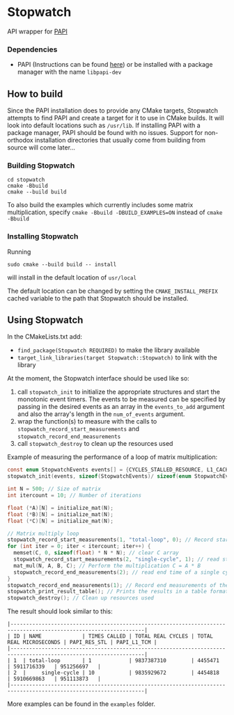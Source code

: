 # Stopwatch

API wrapper for [PAPI](https://icl.utk.edu/papi/)

### Dependencies
- PAPI (Instructions can be found [here](https://bitbucket.org/icl/papi/wiki/Downloading-and-Installing-PAPI.md)) or be
installed with a package manager with the name `libpapi-dev`

## How to build
Since the PAPI installation does to provide any CMake targets, Stopwatch attempts to find PAPI and create a target for
it to use in CMake builds. It will look into default locations such as `/usr/lib`. If installing PAPI with a package 
manager, PAPI should be found with no issues. Support for non-orthodox installation directories that usually come from
building from source will come later...

### Building Stopwatch
```shell
cd stopwatch
cmake -Bbuild
cmake --build build
```

To also build the examples which currently includes some matrix multiplication, specify `cmake -Bbuild -DBUILD_EXAMPLES=ON`
instead of `cmake -Bbuild`

### Installing Stopwatch
Running
```shell
sudo cmake --build build -- install
```
will install in the default location of `usr/local`

The default location can be changed by setting the `CMAKE_INSTALL_PREFIX` cached variable to the path that Stopwatch
should be installed.

## Using Stopwatch
In the CMakeLists.txt add:
- `find_package(Stopwatch REQUIRED)` to make the library available
- `target_link_libraries(target Stopwatch::Stopwatch)` to link with the library

At the moment, the Stopwatch interface should be used like so:
1. call `stopwatch_init` to initialize the appropriate structures and start the monotonic event timers. The events to be
   measured can be specified by passing in the desired events as an array in the `events_to_add` argument and also the
   array's length in the `num_of_events` argument.
2. wrap the function(s) to measure with the calls to `stopwatch_record_start_measurements` and `stopwatch_record_end_measurements`
3. call `stopwatch_destroy` to clean up the resources used

Example of measuring the performance of a loop of matrix multiplication:
```c
const enum StopwatchEvents events[] = {CYCLES_STALLED_RESOURCE, L1_CACHE_MISS}; // Events to measure
stopwatch_init(events, sizeof(StopwatchEvents)/ sizeof(enum StopwatchEvents)); // Initialize stopwatch

int N = 500; // Size of matrix
int itercount = 10; // Number of iterations

float (*A)[N] = initialize_mat(N);
float (*B)[N] = initialize_mat(N);
float (*C)[N] = initialize_mat(N);

// Matrix multiply loop
stopwatch_record_start_measurements(1, "total-loop", 0); // Record start time of the entire loop
for (int iter = 0; iter < itercount; iter++) {
  memset(C, 0, sizeof(float) * N * N); // clear C array
  stopwatch_record_start_measurements(2, "single-cycle", 1); // read start time of a single cycle
  mat_mul(N, A, B, C); // Perform the multiplication C = A * B
  stopwatch_record_end_measurements(2); // read end time of a single cycle
}
stopwatch_record_end_measurements(1); // Record end measurements of the entire loop
stopwatch_print_result_table(); // Prints the results in a table format
stopwatch_destroy(); // Clean up resources used
```

The result should look similar to this:
```shell
|-----------------------------------------------------------------------------------------------------------------|
| ID | NAME             | TIMES CALLED | TOTAL REAL CYCLES | TOTAL REAL MICROSECONDS | PAPI_RES_STL | PAPI_L1_TCM |
|-----------------------------------------------------------------------------------------------------------------|
| 1  | total-loop       | 1            | 9837387310        | 4455471                 | 5911716339   | 951256697   |
| 2  |     single-cycle | 10           | 9835929672        | 4454818                 | 5910669863   | 951113873   |
|-----------------------------------------------------------------------------------------------------------------|
```

More examples can be found in the `examples` folder.